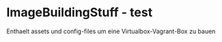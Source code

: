 # ImageBuildingStuff - test
Enthaelt assets und config-files um eine Virtualbox-Vagrant-Box zu bauen
